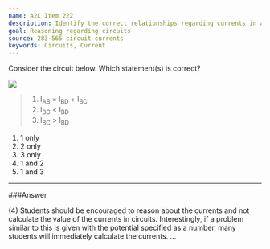 ```yaml
---
name: A2L Item 222
description: Identify the correct relationships regarding currents in a circuit.
goal: Reasoning regarding circuits
source: 283-565 circuit currents
keywords: Circuits, Current
---
```


Consider the circuit below.  Which statement(s) is correct?<div
class="img-center"><img src="/files/Item222_fig1.gif" /></div>
<blockquote> <ol type="1"> <li>I<sub>AB</sub> = I<sub>BD</sub> +
I<sub>BC</sub></li> <li>I<sub>BC</sub> &lt; I<sub>BD</sub></li>
<li>I<sub>BC</sub> &gt; I<sub>BD</sub></li> </ol> </blockquote>

1. 1 only
2. 2 only
3. 3 only
4. 1 and 2
5. 1 and 3



<hr/>

###Answer

(4) Students should be encouraged to reason about the currents and not
calculate the value of the currents in circuits. Interestingly, if a
problem similar to this is given with the potential specified as a
number, many students will immediately calculate the currents.
...

